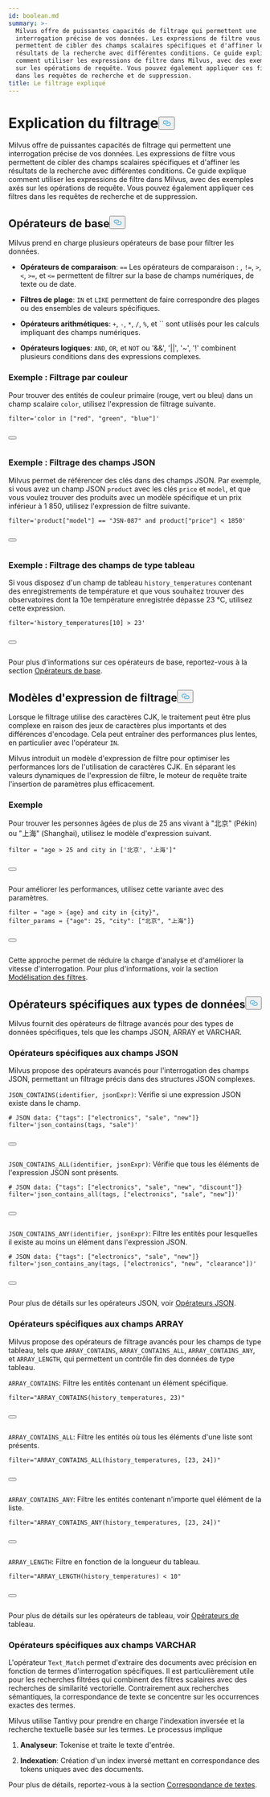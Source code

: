 ```yaml
---
id: boolean.md
summary: >-
  Milvus offre de puissantes capacités de filtrage qui permettent une
  interrogation précise de vos données. Les expressions de filtre vous
  permettent de cibler des champs scalaires spécifiques et d'affiner les
  résultats de la recherche avec différentes conditions. Ce guide explique
  comment utiliser les expressions de filtre dans Milvus, avec des exemples axés
  sur les opérations de requête. Vous pouvez également appliquer ces filtres
  dans les requêtes de recherche et de suppression.
title: Le filtrage expliqué
---
```

<h1 id="Filtering-Explained​" class="common-anchor-header">Explication du filtrage<button data-href="#Filtering-Explained​" class="anchor-icon" translate="no">
      <svg translate="no"
        aria-hidden="true"
        focusable="false"
        height="20"
        version="1.1"
        viewBox="0 0 16 16"
        width="16"
      >
        <path
          fill="#0092E4"
          fill-rule="evenodd"
          d="M4 9h1v1H4c-1.5 0-3-1.69-3-3.5S2.55 3 4 3h4c1.45 0 3 1.69 3 3.5 0 1.41-.91 2.72-2 3.25V8.59c.58-.45 1-1.27 1-2.09C10 5.22 8.98 4 8 4H4c-.98 0-2 1.22-2 2.5S3 9 4 9zm9-3h-1v1h1c1 0 2 1.22 2 2.5S13.98 12 13 12H9c-.98 0-2-1.22-2-2.5 0-.83.42-1.64 1-2.09V6.25c-1.09.53-2 1.84-2 3.25C6 11.31 7.55 13 9 13h4c1.45 0 3-1.69 3-3.5S14.5 6 13 6z"
        ></path>
      </svg>
    </button></h1><p>Milvus offre de puissantes capacités de filtrage qui permettent une interrogation précise de vos données. Les expressions de filtre vous permettent de cibler des champs scalaires spécifiques et d'affiner les résultats de la recherche avec différentes conditions. Ce guide explique comment utiliser les expressions de filtre dans Milvus, avec des exemples axés sur les opérations de requête. Vous pouvez également appliquer ces filtres dans les requêtes de recherche et de suppression.</p>
<h2 id="Basic-operators​" class="common-anchor-header">Opérateurs de base<button data-href="#Basic-operators​" class="anchor-icon" translate="no">
      <svg translate="no"
        aria-hidden="true"
        focusable="false"
        height="20"
        version="1.1"
        viewBox="0 0 16 16"
        width="16"
      >
        <path
          fill="#0092E4"
          fill-rule="evenodd"
          d="M4 9h1v1H4c-1.5 0-3-1.69-3-3.5S2.55 3 4 3h4c1.45 0 3 1.69 3 3.5 0 1.41-.91 2.72-2 3.25V8.59c.58-.45 1-1.27 1-2.09C10 5.22 8.98 4 8 4H4c-.98 0-2 1.22-2 2.5S3 9 4 9zm9-3h-1v1h1c1 0 2 1.22 2 2.5S13.98 12 13 12H9c-.98 0-2-1.22-2-2.5 0-.83.42-1.64 1-2.09V6.25c-1.09.53-2 1.84-2 3.25C6 11.31 7.55 13 9 13h4c1.45 0 3-1.69 3-3.5S14.5 6 13 6z"
        ></path>
      </svg>
    </button></h2><p>Milvus prend en charge plusieurs opérateurs de base pour filtrer les données.</p>
<ul>
<li><p><strong>Opérateurs de comparaison</strong>: <code translate="no">==</code> Les opérateurs de comparaison : , <code translate="no">!=</code>, <code translate="no">&gt;</code>, <code translate="no">&lt;</code>, <code translate="no">&gt;=</code>, et <code translate="no">&lt;=</code> permettent de filtrer sur la base de champs numériques, de texte ou de date.</p></li>
<li><p><strong>Filtres de plage</strong>: <code translate="no">IN</code> et <code translate="no">LIKE</code> permettent de faire correspondre des plages ou des ensembles de valeurs spécifiques.</p></li>
<li><p><strong>Opérateurs arithmétiques</strong>: <code translate="no">+</code>, <code translate="no">-</code>, <code translate="no">*</code>, <code translate="no">/</code>, <code translate="no">%</code>, et `` sont utilisés pour les calculs impliquant des champs numériques.</p></li>
<li><p><strong>Opérateurs logiques</strong>: <code translate="no">AND</code>, <code translate="no">OR</code>, et <code translate="no">NOT</code> ou '&amp;&amp;', '||', '~', '!' combinent plusieurs conditions dans des expressions complexes.</p></li>
</ul>
<h3 id="Example-Filtering-by-Color​" class="common-anchor-header">Exemple : Filtrage par couleur</h3><p>Pour trouver des entités de couleur primaire (rouge, vert ou bleu) dans un champ scalaire <code translate="no">color</code>, utilisez l'expression de filtrage suivante.</p>
<pre><code translate="no" class="language-python"><span class="hljs-built_in">filter</span>=<span class="hljs-string">&#x27;color in [&quot;red&quot;, &quot;green&quot;, &quot;blue&quot;]&#x27;</span>​

<button class="copy-code-btn"></button></code></pre>
<h3 id="Example-Filtering-JSON-Fields​" class="common-anchor-header">Exemple : Filtrage des champs JSON</h3><p>Milvus permet de référencer des clés dans des champs JSON. Par exemple, si vous avez un champ JSON <code translate="no">product</code> avec les clés <code translate="no">price</code> et <code translate="no">model</code>, et que vous voulez trouver des produits avec un modèle spécifique et un prix inférieur à 1 850, utilisez l'expression de filtre suivante.</p>
<pre><code translate="no" class="language-python"><span class="hljs-built_in">filter</span>=<span class="hljs-string">&#x27;product[&quot;model&quot;] == &quot;JSN-087&quot; and product[&quot;price&quot;] &lt; 1850&#x27;</span>​

<button class="copy-code-btn"></button></code></pre>
<h3 id="Example-Filtering-Array-Fields​" class="common-anchor-header">Exemple : Filtrage des champs de type tableau</h3><p>Si vous disposez d'un champ de tableau <code translate="no">history_temperatures</code> contenant des enregistrements de température et que vous souhaitez trouver des observatoires dont la 10e température enregistrée dépasse 23 °C, utilisez cette expression.</p>
<pre><code translate="no" class="language-python"><span class="hljs-built_in">filter</span>=<span class="hljs-string">&#x27;history_temperatures[10] &gt; 23&#x27;</span>​

<button class="copy-code-btn"></button></code></pre>
<p>Pour plus d'informations sur ces opérateurs de base, reportez-vous à la section <a href="/docs/fr/basic-operators.md">Opérateurs de base</a>.</p>
<h2 id="Filter-expression-templates​" class="common-anchor-header">Modèles d'expression de filtrage<button data-href="#Filter-expression-templates​" class="anchor-icon" translate="no">
      <svg translate="no"
        aria-hidden="true"
        focusable="false"
        height="20"
        version="1.1"
        viewBox="0 0 16 16"
        width="16"
      >
        <path
          fill="#0092E4"
          fill-rule="evenodd"
          d="M4 9h1v1H4c-1.5 0-3-1.69-3-3.5S2.55 3 4 3h4c1.45 0 3 1.69 3 3.5 0 1.41-.91 2.72-2 3.25V8.59c.58-.45 1-1.27 1-2.09C10 5.22 8.98 4 8 4H4c-.98 0-2 1.22-2 2.5S3 9 4 9zm9-3h-1v1h1c1 0 2 1.22 2 2.5S13.98 12 13 12H9c-.98 0-2-1.22-2-2.5 0-.83.42-1.64 1-2.09V6.25c-1.09.53-2 1.84-2 3.25C6 11.31 7.55 13 9 13h4c1.45 0 3-1.69 3-3.5S14.5 6 13 6z"
        ></path>
      </svg>
    </button></h2><p>Lorsque le filtrage utilise des caractères CJK, le traitement peut être plus complexe en raison des jeux de caractères plus importants et des différences d'encodage. Cela peut entraîner des performances plus lentes, en particulier avec l'opérateur <code translate="no">IN</code>.</p>
<p>Milvus introduit un modèle d'expression de filtre pour optimiser les performances lors de l'utilisation de caractères CJK. En séparant les valeurs dynamiques de l'expression de filtre, le moteur de requête traite l'insertion de paramètres plus efficacement.</p>
<h3 id="Example​" class="common-anchor-header">Exemple</h3><p>Pour trouver les personnes âgées de plus de 25 ans vivant à "北京" (Pékin) ou "上海" (Shanghai), utilisez le modèle d'expression suivant.</p>
<pre><code translate="no" class="language-python"><span class="hljs-built_in">filter</span> = <span class="hljs-string">&quot;age &gt; 25 and city in [&#x27;北京&#x27;, &#x27;上海&#x27;]&quot;</span>​

<button class="copy-code-btn"></button></code></pre>
<p>Pour améliorer les performances, utilisez cette variante avec des paramètres.</p>
<pre><code translate="no" class="language-python"><span class="hljs-built_in">filter</span> = <span class="hljs-string">&quot;age &gt; {age} and city in {city}&quot;</span>,​
filter_params = {<span class="hljs-string">&quot;age&quot;</span>: <span class="hljs-number">25</span>, <span class="hljs-string">&quot;city&quot;</span>: [<span class="hljs-string">&quot;北京&quot;</span>, <span class="hljs-string">&quot;上海&quot;</span>]}​

<button class="copy-code-btn"></button></code></pre>
<p>Cette approche permet de réduire la charge d'analyse et d'améliorer la vitesse d'interrogation. Pour plus d'informations, voir la section <a href="/docs/fr/filtering-templating.md">Modélisation des filtres</a>.</p>
<h2 id="Data-type-specific-operators​" class="common-anchor-header">Opérateurs spécifiques aux types de données<button data-href="#Data-type-specific-operators​" class="anchor-icon" translate="no">
      <svg translate="no"
        aria-hidden="true"
        focusable="false"
        height="20"
        version="1.1"
        viewBox="0 0 16 16"
        width="16"
      >
        <path
          fill="#0092E4"
          fill-rule="evenodd"
          d="M4 9h1v1H4c-1.5 0-3-1.69-3-3.5S2.55 3 4 3h4c1.45 0 3 1.69 3 3.5 0 1.41-.91 2.72-2 3.25V8.59c.58-.45 1-1.27 1-2.09C10 5.22 8.98 4 8 4H4c-.98 0-2 1.22-2 2.5S3 9 4 9zm9-3h-1v1h1c1 0 2 1.22 2 2.5S13.98 12 13 12H9c-.98 0-2-1.22-2-2.5 0-.83.42-1.64 1-2.09V6.25c-1.09.53-2 1.84-2 3.25C6 11.31 7.55 13 9 13h4c1.45 0 3-1.69 3-3.5S14.5 6 13 6z"
        ></path>
      </svg>
    </button></h2><p>Milvus fournit des opérateurs de filtrage avancés pour des types de données spécifiques, tels que les champs JSON, ARRAY et VARCHAR.</p>
<h3 id="JSON-field-specific-operators​" class="common-anchor-header">Opérateurs spécifiques aux champs JSON</h3><p>Milvus propose des opérateurs avancés pour l'interrogation des champs JSON, permettant un filtrage précis dans des structures JSON complexes.</p>
<p><code translate="no">JSON_CONTAINS(identifier, jsonExpr)</code>: Vérifie si une expression JSON existe dans le champ.</p>
<pre><code translate="no" class="language-python"># JSON data: {<span class="hljs-string">&quot;tags&quot;</span>: [<span class="hljs-string">&quot;electronics&quot;</span>, <span class="hljs-string">&quot;sale&quot;</span>, <span class="hljs-string">&quot;new&quot;</span>]}​
filter=<span class="hljs-string">&#x27;json_contains(tags, &quot;sale&quot;)&#x27;</span>​

<button class="copy-code-btn"></button></code></pre>
<p><code translate="no">JSON_CONTAINS_ALL(identifier, jsonExpr)</code>: Vérifie que tous les éléments de l'expression JSON sont présents.</p>
<pre><code translate="no" class="language-python"># JSON data: {<span class="hljs-string">&quot;tags&quot;</span>: [<span class="hljs-string">&quot;electronics&quot;</span>, <span class="hljs-string">&quot;sale&quot;</span>, <span class="hljs-string">&quot;new&quot;</span>, <span class="hljs-string">&quot;discount&quot;</span>]}​
filter=<span class="hljs-string">&#x27;json_contains_all(tags, [&quot;electronics&quot;, &quot;sale&quot;, &quot;new&quot;])&#x27;</span>​

<button class="copy-code-btn"></button></code></pre>
<p><code translate="no">JSON_CONTAINS_ANY(identifier, jsonExpr)</code>: Filtre les entités pour lesquelles il existe au moins un élément dans l'expression JSON.</p>
<pre><code translate="no" class="language-python"># JSON data: {<span class="hljs-string">&quot;tags&quot;</span>: [<span class="hljs-string">&quot;electronics&quot;</span>, <span class="hljs-string">&quot;sale&quot;</span>, <span class="hljs-string">&quot;new&quot;</span>]}​
filter=<span class="hljs-string">&#x27;json_contains_any(tags, [&quot;electronics&quot;, &quot;new&quot;, &quot;clearance&quot;])&#x27;</span>​

<button class="copy-code-btn"></button></code></pre>
<p>Pour plus de détails sur les opérateurs JSON, voir <a href="/docs/fr/json-operators.md">Opérateurs JSON</a>.</p>
<h3 id="ARRAY-field-specific-operators​" class="common-anchor-header">Opérateurs spécifiques aux champs ARRAY</h3><p>Milvus propose des opérateurs de filtrage avancés pour les champs de type tableau, tels que <code translate="no">ARRAY_CONTAINS</code>, <code translate="no">ARRAY_CONTAINS_ALL</code>, <code translate="no">ARRAY_CONTAINS_ANY</code>, et <code translate="no">ARRAY_LENGTH</code>, qui permettent un contrôle fin des données de type tableau.</p>
<p><code translate="no">ARRAY_CONTAINS</code>: Filtre les entités contenant un élément spécifique.</p>
<pre><code translate="no" class="language-python"><span class="hljs-built_in">filter</span>=<span class="hljs-string">&quot;ARRAY_CONTAINS(history_temperatures, 23)&quot;</span>​

<button class="copy-code-btn"></button></code></pre>
<p><code translate="no">ARRAY_CONTAINS_ALL</code>: Filtre les entités où tous les éléments d'une liste sont présents.</p>
<pre><code translate="no" class="language-python"><span class="hljs-built_in">filter</span>=<span class="hljs-string">&quot;ARRAY_CONTAINS_ALL(history_temperatures, [23, 24])&quot;</span>​

<button class="copy-code-btn"></button></code></pre>
<p><code translate="no">ARRAY_CONTAINS_ANY</code>: Filtre les entités contenant n'importe quel élément de la liste.</p>
<pre><code translate="no" class="language-python"><span class="hljs-built_in">filter</span>=<span class="hljs-string">&quot;ARRAY_CONTAINS_ANY(history_temperatures, [23, 24])&quot;</span>​

<button class="copy-code-btn"></button></code></pre>
<p><code translate="no">ARRAY_LENGTH</code>: Filtre en fonction de la longueur du tableau.</p>
<pre><code translate="no" class="language-python"><span class="hljs-built_in">filter</span>=<span class="hljs-string">&quot;ARRAY_LENGTH(history_temperatures) &lt; 10&quot;</span>​

<button class="copy-code-btn"></button></code></pre>
<p>Pour plus de détails sur les opérateurs de tableau, voir <a href="/docs/fr/array-operators.md">Opérateurs de</a> tableau.</p>
<h3 id="VARCHAR-field-specific-operators​" class="common-anchor-header">Opérateurs spécifiques aux champs VARCHAR</h3><p>L'opérateur <code translate="no">Text_Match</code> permet d'extraire des documents avec précision en fonction de termes d'interrogation spécifiques. Il est particulièrement utile pour les recherches filtrées qui combinent des filtres scalaires avec des recherches de similarité vectorielle. Contrairement aux recherches sémantiques, la correspondance de texte se concentre sur les occurrences exactes des termes.</p>
<p>Milvus utilise Tantivy pour prendre en charge l'indexation inversée et la recherche textuelle basée sur les termes. Le processus implique</p>
<ol>
<li><p><strong>Analyseur</strong>: Tokenise et traite le texte d'entrée.</p></li>
<li><p><strong>Indexation</strong>: Création d'un index inversé mettant en correspondance des tokens uniques avec des documents.</p></li>
</ol>
<p>Pour plus de détails, reportez-vous à la section <a href="/docs/fr/keyword-match.md">Correspondance de textes</a>.</p>
